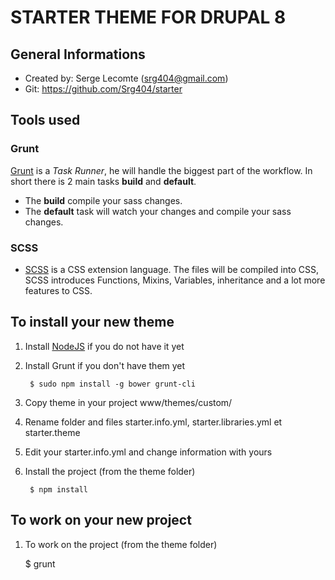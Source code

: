 # STARTER THEME FOR DRUPAL 8

## General Informations

* Created by: Serge Lecomte (srg404@gmail.com) 
* Git: https://github.com/Srg404/starter


## Tools used 

### Grunt

[Grunt](http://gruntjs.com/) is a *Task Runner*, he will handle the biggest part of the workflow. In short there is 2 main tasks **build** and **default**.

* The **build** compile your sass changes.
* The **default** task will watch your changes and compile your sass changes.


### SCSS 

* [SCSS](http://sass-lang.org) is a CSS extension language. The files will be compiled into CSS, SCSS introduces Functions, Mixins, Variables, inheritance and a lot more features to CSS.


## To install your new theme

1. Install [NodeJS](http://nodejs.org/) if you do not have it yet

2. Install Grunt if you don't have them yet

		$ sudo npm install -g bower grunt-cli

5. Copy theme in your project www/themes/custom/

6. Rename folder and  files starter.info.yml, starter.libraries.yml et starter.theme
 
7. Edit your starter.info.yml and change information with yours

8. Install the project (from the theme folder)

		$ npm install

## To work on your new project

1. To work on the project (from the theme folder)

    $ grunt 
        
